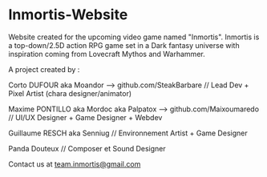 # Inmortis-Website

Website created for the upcoming video game named "Inmortis".
Inmortis is a top-down/2.5D action RPG game set in a Dark fantasy universe with inspiration coming from Lovecraft Mythos and Warhammer.

A project created by :

Corto DUFOUR aka Moandor --> github.com/SteakBarbare // Lead Dev + Pixel Artist (chara designer/animator)

Maxime PONTILLO aka Mordoc aka Palpatox --> github.com/Maixoumaredo // UI/UX Designer + Game Designer + Webdev

Guillaume RESCH aka Senniug // Environnement Artist + Game Designer

Panda Douteux // Composer et Sound Designer

Contact us at team.inmortis@gmail.com
